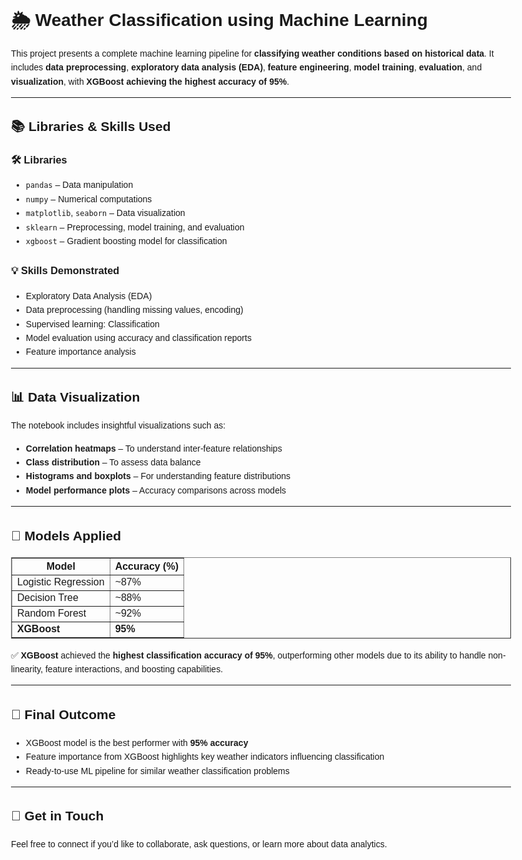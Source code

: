 <!DOCTYPE html>
<html lang="en">
<head>
  <meta charset="UTF-8">
  <title>Weather Classification using ML</title>
</head>
<body style="font-family: Arial, sans-serif; line-height: 1.6; max-width: 800px; margin: auto;">

  <h1>🌦️ Weather Classification using Machine Learning</h1>
  <p>This project presents a complete machine learning pipeline for <strong>classifying weather conditions based on historical data</strong>. It includes <strong>data preprocessing</strong>, <strong>exploratory data analysis (EDA)</strong>, <strong>feature engineering</strong>, <strong>model training</strong>, <strong>evaluation</strong>, and <strong>visualization</strong>, with <strong>XGBoost achieving the highest accuracy of 95%</strong>.</p>

  <hr>

  <h2>📚 Libraries & Skills Used</h2>

  <h3>🛠️ Libraries</h3>
  <ul>
    <li><code>pandas</code> – Data manipulation</li>
    <li><code>numpy</code> – Numerical computations</li>
    <li><code>matplotlib</code>, <code>seaborn</code> – Data visualization</li>
    <li><code>sklearn</code> – Preprocessing, model training, and evaluation</li>
    <li><code>xgboost</code> – Gradient boosting model for classification</li>
  </ul>

  <h3>💡 Skills Demonstrated</h3>
  <ul>
    <li>Exploratory Data Analysis (EDA)</li>
    <li>Data preprocessing (handling missing values, encoding)</li>
    <li>Supervised learning: Classification</li>
    <li>Model evaluation using accuracy and classification reports</li>
    <li>Feature importance analysis</li>
  </ul>

  <hr>

  <h2>📊 Data Visualization</h2>
  <p>The notebook includes insightful visualizations such as:</p>
  <ul>
    <li><strong>Correlation heatmaps</strong> – To understand inter-feature relationships</li>
    <li><strong>Class distribution</strong> – To assess data balance</li>
    <li><strong>Histograms and boxplots</strong> – For understanding feature distributions</li>
    <li><strong>Model performance plots</strong> – Accuracy comparisons across models</li>
  </ul>

  <hr>

  <h2>🧠 Models Applied</h2>
  <table border="1" cellpadding="8" cellspacing="0">
    <thead>
      <tr>
        <th>Model</th>
        <th>Accuracy (%)</th>
      </tr>
    </thead>
    <tbody>
      <tr>
        <td>Logistic Regression</td>
        <td>~87%</td>
      </tr>
      <tr>
        <td>Decision Tree</td>
        <td>~88%</td>
      </tr>
      <tr>
        <td>Random Forest</td>
        <td>~92%</td>
      </tr>
      <tr>
        <td><strong>XGBoost</strong></td>
        <td><strong>95%</strong></td>
      </tr>
    </tbody>
  </table>
  <p>✅ <strong>XGBoost</strong> achieved the <strong>highest classification accuracy of 95%</strong>, outperforming other models due to its ability to handle non-linearity, feature interactions, and boosting capabilities.</p>

  <hr>

  <h2>🏁 Final Outcome</h2>
  <ul>
    <li>XGBoost model is the best performer with <strong>95% accuracy</strong></li>
    <li>Feature importance from XGBoost highlights key weather indicators influencing classification</li>
    <li>Ready-to-use ML pipeline for similar weather classification problems</li>
  </ul>

  <hr>

  <h2>📣 Get in Touch</h2>
  <p>Feel free to connect if you’d like to collaborate, ask questions, or learn more about data analytics.</p>

</body>
</html>
